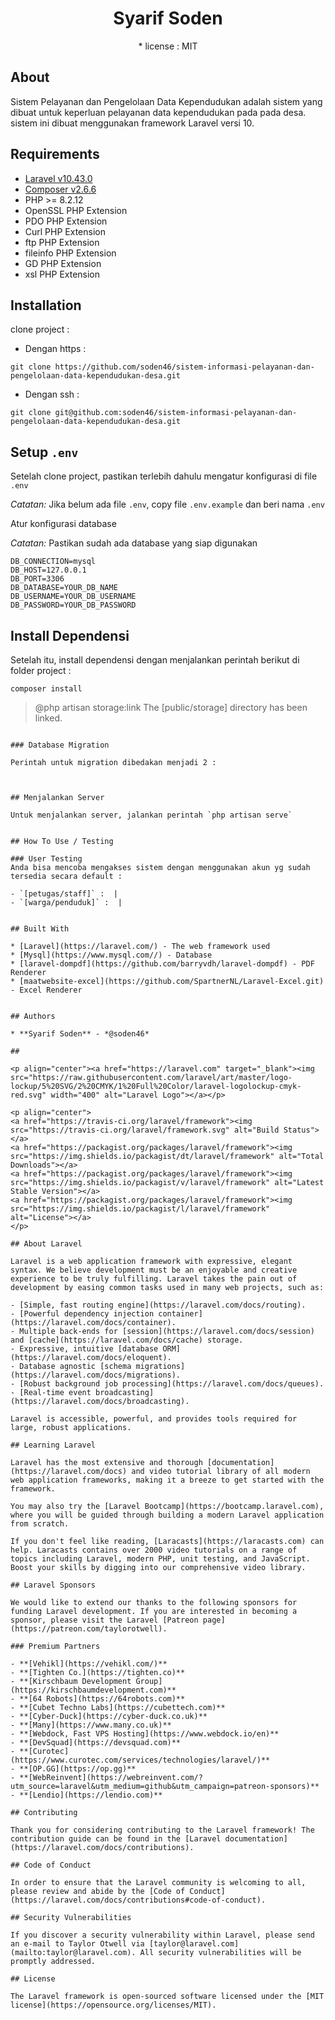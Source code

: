 <h1 align="center">Syarif Soden</h1>
<p align="center">* license : MIT</p>

## About

Sistem Pelayanan dan Pengelolaan Data Kependudukan adalah sistem yang dibuat untuk keperluan pelayanan data kependudukan pada pada desa. sistem ini dibuat menggunakan framework Laravel versi 10.


## Requirements

* [Laravel v10.43.0](https://laravel.com/)
* [Composer v2.6.6](https://getcomposer.org/)
* PHP >= 8.2.12
* OpenSSL PHP Extension
* PDO PHP Extension
* Curl PHP Extension
* ftp PHP Extension
* fileinfo PHP Extension
* GD PHP Extension
* xsl PHP Extension

## Installation

clone project :

* Dengan https :

```
git clone https://github.com/soden46/sistem-informasi-pelayanan-dan-pengelolaan-data-kependudukan-desa.git
```

* Dengan ssh :

```
git clone git@github.com:soden46/sistem-informasi-pelayanan-dan-pengelolaan-data-kependudukan-desa.git
```

## Setup `.env`

Setelah clone project, pastikan terlebih dahulu mengatur konfigurasi di file `.env`

_Catatan:_ Jika belum ada file `.env`, copy file `.env.example` dan beri nama `.env`

Atur konfigurasi database

_Catatan:_ Pastikan sudah ada database yang siap digunakan
```
DB_CONNECTION=mysql
DB_HOST=127.0.0.1
DB_PORT=3306
DB_DATABASE=YOUR_DB_NAME
DB_USERNAME=YOUR_DB_USERNAME
DB_PASSWORD=YOUR_DB_PASSWORD
```

## Install Dependensi

Setelah itu, install dependensi dengan menjalankan perintah berikut di folder project :

```
composer install
```

> @php artisan storage:link
The [public/storage] directory has been linked.
```

### Database Migration

Perintah untuk migration dibedakan menjadi 2 :



## Menjalankan Server

Untuk menjalankan server, jalankan perintah `php artisan serve`


## How To Use / Testing

### User Testing
Anda bisa mencoba mengakses sistem dengan menggunakan akun yg sudah tersedia secara default :

- `[petugas/staff]` :  | 
- `[warga/penduduk]` :  | 


## Built With

* [Laravel](https://laravel.com/) - The web framework used
* [Mysql](https://www.mysql.com//) - Database
* [laravel-dompdf](https://github.com/barryvdh/laravel-dompdf) - PDF Renderer
* [maatwebsite-excel](https://github.com/SpartnerNL/Laravel-Excel.git) - Excel Renderer


## Authors

* **Syarif Soden** - *@soden46*

##

<p align="center"><a href="https://laravel.com" target="_blank"><img src="https://raw.githubusercontent.com/laravel/art/master/logo-lockup/5%20SVG/2%20CMYK/1%20Full%20Color/laravel-logolockup-cmyk-red.svg" width="400" alt="Laravel Logo"></a></p>

<p align="center">
<a href="https://travis-ci.org/laravel/framework"><img src="https://travis-ci.org/laravel/framework.svg" alt="Build Status"></a>
<a href="https://packagist.org/packages/laravel/framework"><img src="https://img.shields.io/packagist/dt/laravel/framework" alt="Total Downloads"></a>
<a href="https://packagist.org/packages/laravel/framework"><img src="https://img.shields.io/packagist/v/laravel/framework" alt="Latest Stable Version"></a>
<a href="https://packagist.org/packages/laravel/framework"><img src="https://img.shields.io/packagist/l/laravel/framework" alt="License"></a>
</p>

## About Laravel

Laravel is a web application framework with expressive, elegant syntax. We believe development must be an enjoyable and creative experience to be truly fulfilling. Laravel takes the pain out of development by easing common tasks used in many web projects, such as:

- [Simple, fast routing engine](https://laravel.com/docs/routing).
- [Powerful dependency injection container](https://laravel.com/docs/container).
- Multiple back-ends for [session](https://laravel.com/docs/session) and [cache](https://laravel.com/docs/cache) storage.
- Expressive, intuitive [database ORM](https://laravel.com/docs/eloquent).
- Database agnostic [schema migrations](https://laravel.com/docs/migrations).
- [Robust background job processing](https://laravel.com/docs/queues).
- [Real-time event broadcasting](https://laravel.com/docs/broadcasting).

Laravel is accessible, powerful, and provides tools required for large, robust applications.

## Learning Laravel

Laravel has the most extensive and thorough [documentation](https://laravel.com/docs) and video tutorial library of all modern web application frameworks, making it a breeze to get started with the framework.

You may also try the [Laravel Bootcamp](https://bootcamp.laravel.com), where you will be guided through building a modern Laravel application from scratch.

If you don't feel like reading, [Laracasts](https://laracasts.com) can help. Laracasts contains over 2000 video tutorials on a range of topics including Laravel, modern PHP, unit testing, and JavaScript. Boost your skills by digging into our comprehensive video library.

## Laravel Sponsors

We would like to extend our thanks to the following sponsors for funding Laravel development. If you are interested in becoming a sponsor, please visit the Laravel [Patreon page](https://patreon.com/taylorotwell).

### Premium Partners

- **[Vehikl](https://vehikl.com/)**
- **[Tighten Co.](https://tighten.co)**
- **[Kirschbaum Development Group](https://kirschbaumdevelopment.com)**
- **[64 Robots](https://64robots.com)**
- **[Cubet Techno Labs](https://cubettech.com)**
- **[Cyber-Duck](https://cyber-duck.co.uk)**
- **[Many](https://www.many.co.uk)**
- **[Webdock, Fast VPS Hosting](https://www.webdock.io/en)**
- **[DevSquad](https://devsquad.com)**
- **[Curotec](https://www.curotec.com/services/technologies/laravel/)**
- **[OP.GG](https://op.gg)**
- **[WebReinvent](https://webreinvent.com/?utm_source=laravel&utm_medium=github&utm_campaign=patreon-sponsors)**
- **[Lendio](https://lendio.com)**

## Contributing

Thank you for considering contributing to the Laravel framework! The contribution guide can be found in the [Laravel documentation](https://laravel.com/docs/contributions).

## Code of Conduct

In order to ensure that the Laravel community is welcoming to all, please review and abide by the [Code of Conduct](https://laravel.com/docs/contributions#code-of-conduct).

## Security Vulnerabilities

If you discover a security vulnerability within Laravel, please send an e-mail to Taylor Otwell via [taylor@laravel.com](mailto:taylor@laravel.com). All security vulnerabilities will be promptly addressed.

## License

The Laravel framework is open-sourced software licensed under the [MIT license](https://opensource.org/licenses/MIT).

